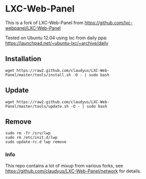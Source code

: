# LXC-Web-Panel

This is a fork of LXC-Web-Panel from https://github.com/lxc-webpanel/LXC-Web-Panel

Tested on Ubuntu 12.04 using lxc from daily ppa: https://launchpad.net/~ubuntu-lxc/+archive/daily

## Installation

```
wget https://raw2.github.com/claudyus/LXC-Web-Panel/master/tools/install.sh -O - | sudo bash
```

## Update
```
wget https://raw2.github.com/claudyus/LXC-Web-Panel/master/tools/update.sh -O - | sudo bash
```

## Remove
```
sudo rm -fr /srv/lwp
sudo rm /etc/init.d/lwp
sudo update-rc.d lwp remove

```

### Info
This repo contains a lot of mixup from various forks, see https://github.com/claudyus/LXC-Web-Panel/network for details.

